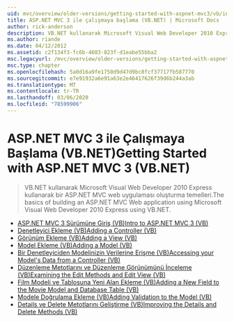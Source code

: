 ```yaml
---
uid: mvc/overview/older-versions/getting-started-with-aspnet-mvc3/vb/index
title: ASP.NET MVC 3 ile çalışmaya başlama (VB.NET) | Microsoft Docs
author: rick-anderson
description: VB.NET kullanarak Microsoft Visual Web Developer 2010 Express kullanarak bir ASP.NET MVC web uygulaması oluşturma temelleri.
ms.author: riande
ms.date: 04/12/2012
ms.assetid: c2f134f3-fc6b-4603-823f-d1eabe55bba2
msc.legacyurl: /mvc/overview/older-versions/getting-started-with-aspnet-mvc3/vb
msc.type: chapter
ms.openlocfilehash: 5a0d16a9fe1750d9d47d9bc8fcf37717fb587770
ms.sourcegitcommit: e7e91932a6e91a63e2e46417626f39d6b244a3ab
ms.translationtype: MT
ms.contentlocale: tr-TR
ms.lasthandoff: 03/06/2020
ms.locfileid: "78599906"
---
```

# <a name="getting-started-with-aspnet-mvc-3-vbnet"></a><span data-ttu-id="7ef44-103">ASP.NET MVC 3 ile Çalışmaya Başlama (VB.NET)</span><span class="sxs-lookup"><span data-stu-id="7ef44-103">Getting Started with ASP.NET MVC 3 (VB.NET)</span></span>

> <span data-ttu-id="7ef44-104">VB.NET kullanarak Microsoft Visual Web Developer 2010 Express kullanarak bir ASP.NET MVC web uygulaması oluşturma temelleri.</span><span class="sxs-lookup"><span data-stu-id="7ef44-104">The basics of building an ASP.NET MVC Web application using Microsoft Visual Web Developer 2010 Express using VB.NET.</span></span>

- [<span data-ttu-id="7ef44-105">ASP.NET MVC 3 Sürümüne Giriş (VB)</span><span class="sxs-lookup"><span data-stu-id="7ef44-105">Intro to ASP.NET MVC 3 (VB)</span></span>](intro-to-aspnet-mvc-3.md)
- [<span data-ttu-id="7ef44-106">Denetleyici Ekleme (VB)</span><span class="sxs-lookup"><span data-stu-id="7ef44-106">Adding a Controller (VB)</span></span>](adding-a-controller.md)
- [<span data-ttu-id="7ef44-107">Görünüm Ekleme (VB)</span><span class="sxs-lookup"><span data-stu-id="7ef44-107">Adding a View (VB)</span></span>](adding-a-view.md)
- [<span data-ttu-id="7ef44-108">Model Ekleme (VB)</span><span class="sxs-lookup"><span data-stu-id="7ef44-108">Adding a Model (VB)</span></span>](adding-a-model.md)
- [<span data-ttu-id="7ef44-109">Bir Denetleyiciden Modelinizin Verilerine Erişme (VB)</span><span class="sxs-lookup"><span data-stu-id="7ef44-109">Accessing your Model's Data from a Controller (VB)</span></span>](accessing-your-models-data-from-a-controller.md)
- [<span data-ttu-id="7ef44-110">Düzenleme Metotlarını ve Düzenleme Görünümünü İnceleme (VB)</span><span class="sxs-lookup"><span data-stu-id="7ef44-110">Examining the Edit Methods and Edit View (VB)</span></span>](examining-the-edit-methods-and-edit-view.md)
- [<span data-ttu-id="7ef44-111">Film Modeli ve Tablosuna Yeni Alan Ekleme (VB)</span><span class="sxs-lookup"><span data-stu-id="7ef44-111">Adding a New Field to the Movie Model and Database Table (VB)</span></span>](adding-a-new-field.md)
- [<span data-ttu-id="7ef44-112">Modele Doğrulama Ekleme (VB)</span><span class="sxs-lookup"><span data-stu-id="7ef44-112">Adding Validation to the Model (VB)</span></span>](adding-validation-to-the-model.md)
- [<span data-ttu-id="7ef44-113">Details ve Delete Metotlarını Geliştirme (VB)</span><span class="sxs-lookup"><span data-stu-id="7ef44-113">Improving the Details and Delete Methods (VB)</span></span>](improving-the-details-and-delete-methods.md)
